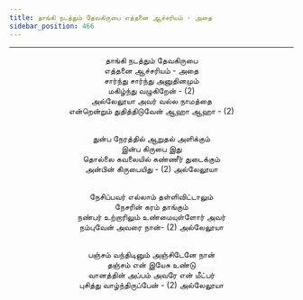 ```yaml
---
title: தாங்கி நடத்தும் தேவகிருபை எத்தனை ஆச்சரியம் - அதை
sidebar_position: 466
---
```


---
<center>
தாங்கி நடத்தும் தேவகிருபை<br/>
எத்தனை ஆச்சரியம் - அதை<br/>
சார்ந்து சார்ந்து அனுதினமும்<br/>
மகிழ்ந்து வழுகிறேன் - (2)<br/>
அல்லேலூயா அவர் வல்ல நாமத்தை<br/>
என்றென்றும் துதித்திடுவேன் ஆஹா ஆஹா - (2)<br/><br/>

துன்ப நேரத்தில் ஆறுதல் அளிக்கும்<br/>
இன்ப கிருபை இது<br/>
தொல்லை கவலையில் கண்ணீர் துடைக்கும்<br/>
அன்பின் கிருபையிது - (2) அல்லேலூயா<br/><br/>

நேசிப்பவர் எல்லாம் தள்ளிவிட்டாலும்<br/>
நேசரின் கரம் தாங்கும்<br/>
நண்பர் உற்றாரிலும் உண்மையுள்ளோர் அவர்<br/>
நம்புவேன் அவரை நான்- (2) அல்லேலூயா<br/><br/>

பஞ்சம் வந்திடினும் அஞ்சிடேனே நான்<br/>
தஞ்சம் என் இயேசு உண்டு<br/>
வானத்தின் அப்பம் அவரே என் மீட்பர்<br/>
புசித்து வாழ்ந்திருப்பேன் - (2) அல்லேலூயா
</center>